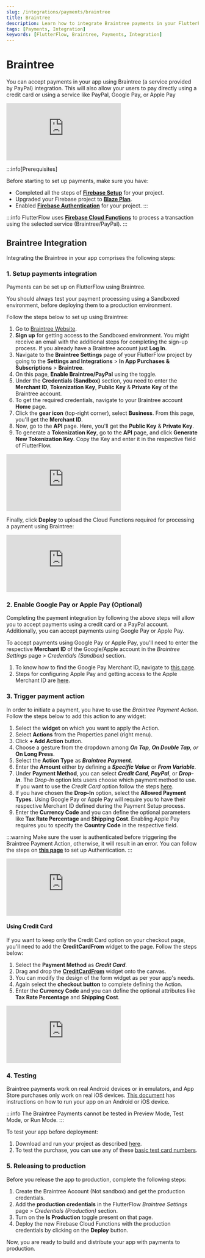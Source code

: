 ```yaml
---
slug: /integrations/payments/braintree
title: Braintree
description: Learn how to integrate Braintree payments in your FlutterFlow app.
tags: [Payments, Integration]
keywords: [FlutterFlow, Braintree, Payments, Integration]
---
```


# Braintree

You can accept payments in your app using Braintree (a service provided by PayPal) integration. This will also allow your users to pay directly using a credit card or using a service like PayPal, Google Pay, or Apple Pay

<div style={{
    position: 'relative',
    paddingBottom: 'calc(56.67989417989418% + 41px)', // Keeps the aspect ratio and additional padding
    height: 0,
    width: '100%'}}>
    <iframe 
        src="https://demo.arcade.software/cqy5e5piyZEodvs9Lrn5?embed&show_copy_link=true"
        title=""
        style={{
            position: 'absolute',
            top: 0,
            left: 0,
            width: '100%',
            height: '100%',
            colorScheme: 'light'
        }}
        frameborder="0"
        loading="lazy"
        webkitAllowFullScreen
        mozAllowFullScreen
        allowFullScreen
        allow="clipboard-write">
    </iframe>
</div>
<p></p>

:::info[Prerequisites]

Before starting to set up payments, make sure you have:

- Completed all the steps of [**Firebase Setup**](../firebase/connect-to-firebase-setup.md) for your project.
- Upgraded your Firebase project to [**Blaze Plan**](https://firebase.google.com/pricing).
- Enabled [**Firebase Authentication**](../authentication/firebase-auth/auth-initial-setup.md) for your project.
:::

:::info
FlutterFlow uses [**Firebase Cloud Functions**](https://firebase.google.com/docs/functions) to process a transaction using the selected service (Braintree/PayPal).
:::

## Braintree Integration

Integrating the Braintree in your app comprises the following steps:

### 1. Setup payments integration

Payments can be set up on FlutterFlow using Braintree.

You should always test your payment processing using a Sandboxed environment, before deploying them to a production environment.

Follow the steps below to set up using Braintree:

1. Go to [Braintree Website](https://www.braintreepayments.com/).
2. **Sign up** for getting access to the Sandboxed environment. You might receive an email with the additional steps for completing the sign-up process. If you already have a Braintree account just **Log In**.
3. Navigate to the **Braintree Settings** page of your FlutterFlow project by going to the **Settings and Integrations** > **In App Purchases & Subscriptions** > **Braintree**.
4. On this page, **Enable Braintree/PayPal** using the toggle.
5. Under the **Credentials (Sandbox)** section, you need to enter the **Merchant ID**, **Tokenization** **Key**, **Public Key** & **Private Key** of the Braintree account.
6. To get the required credentials, navigate to your Braintree account **Home** page.
7. Click the **gear icon** (top-right corner), select **Business**. From this page, you'll get the **Merchant ID**.
8. Now, go to the **API** page. Here, you'll get the **Public Key** & **Private Key**.
9. To generate a **Tokenization Key**, go to the **API** page, and click **Generate New Tokenization Key**. Copy the Key and enter it in the respective field of FlutterFlow.

<div style={{
    position: 'relative',
    paddingBottom: 'calc(56.67989417989418% + 41px)', // Keeps the aspect ratio and additional padding
    height: 0,
    width: '100%'}}>
    <iframe 
        src="https://demo.arcade.software/G0nRJVKRvk8spKsyLeiq?embed&show_copy_link=true"
        title=""
        style={{
            position: 'absolute',
            top: 0,
            left: 0,
            width: '100%',
            height: '100%',
            colorScheme: 'light'
        }}
        frameborder="0"
        loading="lazy"
        webkitAllowFullScreen
        mozAllowFullScreen
        allowFullScreen
        allow="clipboard-write">
    </iframe>
</div>
<p></p>

Finally, click **Deploy** to upload the Cloud Functions required for processing a payment using Braintree:

<div style={{
    position: 'relative',
    paddingBottom: 'calc(56.67989417989418% + 41px)', // Keeps the aspect ratio and additional padding
    height: 0,
    width: '100%'}}>
    <iframe 
        src="https://demo.arcade.software/bEnzFFkVe3SR8FDLPkQi?embed&show_copy_link=true"
        title=""
        style={{
            position: 'absolute',
            top: 0,
            left: 0,
            width: '100%',
            height: '100%',
            colorScheme: 'light'
        }}
        frameborder="0"
        loading="lazy"
        webkitAllowFullScreen
        mozAllowFullScreen
        allowFullScreen
        allow="clipboard-write">
    </iframe>
</div>
<p></p>

### 2. Enable Google Pay or Apple Pay (Optional)

Completing the payment integration by following the above steps will allow you to accept payments using a credit card or a PayPal account. Additionally, you can accept payments using Google Pay or Apple Pay.

To accept payments using Google Pay or Apple Pay, you'll need to enter the respective **Merchant ID** of the Google/Apple account in the  *Braintree Settings* page > *Credentials (Sandbox)* section.

1. To know how to find the Google Pay Merchant ID, navigate to [this page](https://support.google.com/paymentscenter/answer/7163092).
2. Steps for configuring Apple Pay and getting access to the Apple Merchant ID are [here](https://help.apple.com/developer-account/#/devb2e62b839).

### 3. Trigger payment action

In order to initiate a payment, you have to use the *Braintree Payment Action*. Follow the steps below to add this action to any widget:

1. Select the **widget** on which you want to apply the Action.
2. Select **Actions** from the Properties panel (right menu).
3. Click **+ Add Action** button.
4. Choose a gesture from the dropdown among ***On Tap**, **On Double Tap**, or* **On Long Press**.
5. Select the **Action Type** as ***Braintree Payment***.
6. Enter the **Amount** either by defining a ***Specific Value*** or ***From Variable***.
7. Under **Payment Method**, you can select ***Credit Card***, ***PayPal***, or ***Drop-In***. The *Drop-In* option lets users choose which payment method to use. If you want to use the *Credit Card* option follow the steps [here](#using-credit-card).
8. If you have chosen the **Drop-In** option, select the **Allowed Payment Types**. Using Google Pay or Apple Pay will require you to have their respective Merchant ID defined during the Payment Setup process.
9. Enter the **Currency Code** and you can define the optional parameters like **Tax Rate Percentage** and **Shipping Cost**. Enabling Apple Pay requires you to specify the **Country Code** in the respective field.

:::warning
Make sure the user is authenticated before triggering the Braintree Payment Action, otherwise, it will result in an error. You can follow the steps on [**this page**](../authentication/firebase-auth/auth-initial-setup.md) to set up Authentication.
:::

<div style={{
    position: 'relative',
    paddingBottom: 'calc(56.67989417989418% + 41px)', // Keeps the aspect ratio and additional padding
    height: 0,
    width: '100%'}}>
    <iframe 
        src="https://demo.arcade.software/BiF5CcHTJBcU2brcLVVT?embed&show_copy_link=true"
        title=""
        style={{
            position: 'absolute',
            top: 0,
            left: 0,
            width: '100%',
            height: '100%',
            colorScheme: 'light'
        }}
        frameborder="0"
        loading="lazy"
        webkitAllowFullScreen
        mozAllowFullScreen
        allowFullScreen
        allow="clipboard-write">
    </iframe>
</div>
<p></p>

#### Using Credit Card

If you want to keep only the Credit Card option on your checkout page, you'll need to add the **CreditCardFrom** widget to the page. Follow the steps below:

1. Select the **Payment Method** as ***Credit Card***.
2. Drag and drop the [**CreditCardFrom**](../../resources/ui/components/built-in-components/creditcardform.md) widget onto the canvas.
3. You can modify the design of the form widget as per your app's needs.
4. Again select the **checkout button** to complete defining the Action.
5. Enter the **Currency Code** and you can define the optional attributes like **Tax Rate Percentage** and **Shipping Cost**.

<div style={{
    position: 'relative',
    paddingBottom: 'calc(56.67989417989418% + 41px)', // Keeps the aspect ratio and additional padding
    height: 0,
    width: '100%'}}>
    <iframe 
        src="https://demo.arcade.software/SMD1vtLJFXxG5AuJrgQS?embed&show_copy_link=true"
        title=""
        style={{
            position: 'absolute',
            top: 0,
            left: 0,
            width: '100%',
            height: '100%',
            colorScheme: 'light'
        }}
        frameborder="0"
        loading="lazy"
        webkitAllowFullScreen
        mozAllowFullScreen
        allowFullScreen
        allow="clipboard-write">
    </iframe>
</div>
<p></p>

### 4. Testing

Braintree payments work on real Android devices or in emulators, and App Store purchases only work on real iOS devices. [This document](../../testing-deployment-publishing/running-your-app/local-run.md) has instructions on how to run your app on an Android or iOS device.

:::info
The Braintree Payments cannot be tested in Preview Mode, Test Mode, or Run Mode.
:::

To test your app before deployment:

1. Download and run your project as described [here](../../testing-deployment-publishing/running-your-app/local-run.md).
2. To test the purchase, you can use any of these [basic test card numbers](https://stripe.com/docs/testing#cards).


### 5. Releasing to production

Before you release the app to production, complete the following steps:

1. Create the Braintree Account (Not sandbox) and get the production credentials.
2. Add the **production credentials** in the FlutterFlow *Braintree Settings* page > *Credentials (Production)* section.
3. Turn on the **Is Production** toggle present on that page.
4. Deploy the new Firebase Cloud Functions with the production credentials by clicking on the **Deploy** button.

Now, you are ready to build and distribute your app with payments to production.